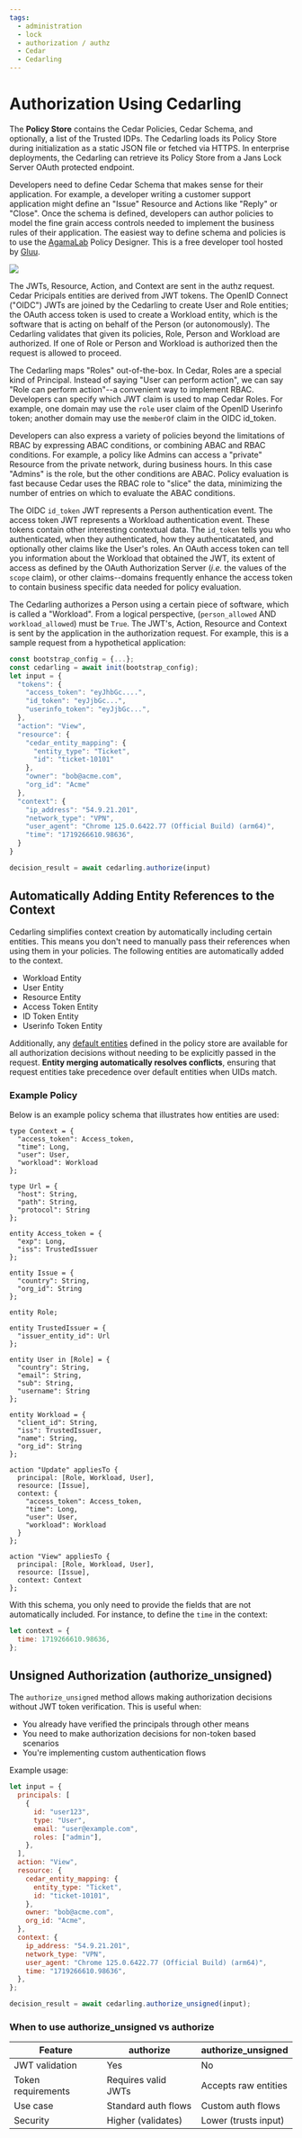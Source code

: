 ```yaml
---
tags:
  - administration
  - lock
  - authorization / authz
  - Cedar
  - Cedarling
---
```


# Authorization Using Cedarling

The **Policy Store** contains the Cedar Policies, Cedar Schema, and optionally, a list of the
Trusted IDPs. The Cedarling loads its Policy Store during initialization as a static JSON file
or fetched via HTTPS. In enterprise deployments, the Cedarling can retrieve its Policy Store from
a Jans Lock Server OAuth protected endpoint.

Developers need to define Cedar Schema that makes sense for their application. For example, a
developer writing a customer support application might define an "Issue" Resource and Actions like
"Reply" or "Close". Once the schema is defined, developers can author policies to model the fine
grain access controls needed to implement the business rules of their application. The easiest way
to define schema and policies is to use the [AgamaLab](https://cloud.gluu.org/agama-lab) Policy
Designer. This is a free developer tool hosted by [Gluu](https://gluu.org).

![](../assets/lock-cedarling-diagram-2.jpg)

The JWTs, Resource, Action, and Context are sent in the authz request. Cedar Pricipals entities
are derived from JWT tokens. The OpenID Connect ("OIDC") JWTs are joined by the Cedarling to create
User and Role entities; the OAuth access token is used to create a Workload entity, which is the
software that is acting on behalf of the Person (or autonomously). The Cedarling validates that
given its policies, Role, Person and Workload are authorized. If one of Role or Person and Workload is authorized then the request is allowed to proceed.

The Cedarling maps "Roles" out-of-the-box. In Cedar, Roles are a special kind of Principal. Instead
of saying "User can perform action", we can say "Role can perform action"--a convenient way to
implement RBAC. Developers can specify which JWT claim is used to map Cedar Roles. For example, one
domain may use the `role` user claim of the OpenID Userinfo token; another domain may use the
`memberOf` claim in the OIDC id_token.

Developers can also express a variety of policies beyond the limitations of RBAC by expressing ABAC
conditions, or combining ABAC and RBAC conditions. For example, a policy like Admins can access a
"private" Resource from the private network, during business hours. In this case "Admins" is the role,
but the other conditions are ABAC. Policy evaluation is fast because Cedar uses the RBAC role to
"slice" the data, minimizing the number of entries on which to evaluate the ABAC conditions.

The OIDC `id_token` JWT represents a Person authentication event. The access token JWT represents a
Workload authentication event. These tokens contain other interesting contextual data. The `id_token`
tells you who authenticated, when they authenticated, how they authenticatated, and optionally other
claims like the User's roles. An OAuth access token can tell you information about the Workload that
obtained the JWT, its extent of access as defined by the OAuth Authorization Server (_i.e._ the
values of the `scope` claim), or other claims--domains frequently enhance the access token to
contain business specific data needed for policy evaluation.

The Cedarling authorizes a Person using a certain piece of software, which is called a "Workload".
From a logical perspective, (`person_allowed` AND `workload_allowed`) must be `True`. The JWT's,
Action, Resource and Context is sent by the application in the authorization request. For example,
this is a sample request from a hypothetical application:

```js
const bootstrap_config = {...};
const cedarling = await init(bootstrap_config);
let input = {
  "tokens": {
    "access_token": "eyJhbGc....",
    "id_token": "eyJjbGc...",
    "userinfo_token": "eyJjbGc...",
  },
  "action": "View",
  "resource": {
    "cedar_entity_mapping": {
      "entity_type": "Ticket",
      "id": "ticket-10101"
    },
    "owner": "bob@acme.com",
    "org_id": "Acme"
  },
  "context": {
    "ip_address": "54.9.21.201",
    "network_type": "VPN",
    "user_agent": "Chrome 125.0.6422.77 (Official Build) (arm64)",
    "time": "1719266610.98636",
  }
}

decision_result = await cedarling.authorize(input)
```

## Automatically Adding Entity References to the Context

Cedarling simplifies context creation by automatically including certain entities. This means you don't need to manually pass their references when using them in your policies. The following entities are automatically added to the context.

- Workload Entity
- User Entity
- Resource Entity
- Access Token Entity
- ID Token Entity
- Userinfo Token Entity

Additionally, any [default entities](./cedarling-policy-store.md#default-entities) defined in the policy store are available for all authorization decisions without needing to be explicitly passed in the request. **Entity merging automatically resolves conflicts**, ensuring that request entities take precedence over default entities when UIDs match.

### Example Policy

Below is an example policy schema that illustrates how entities are used:

```cedarschema
type Context = {
  "access_token": Access_token,
  "time": Long,
  "user": User,
  "workload": Workload
};

type Url = {
  "host": String,
  "path": String,
  "protocol": String
};

entity Access_token = {
  "exp": Long,
  "iss": TrustedIssuer
};

entity Issue = {
  "country": String,
  "org_id": String
};

entity Role;

entity TrustedIssuer = {
  "issuer_entity_id": Url
};

entity User in [Role] = {
  "country": String,
  "email": String,
  "sub": String,
  "username": String
};

entity Workload = {
  "client_id": String,
  "iss": TrustedIssuer,
  "name": String,
  "org_id": String
};

action "Update" appliesTo {
  principal: [Role, Workload, User],
  resource: [Issue],
  context: {
    "access_token": Access_token,
    "time": Long,
    "user": User,
    "workload": Workload
  }
};

action "View" appliesTo {
  principal: [Role, Workload, User],
  resource: [Issue],
  context: Context
};
```

With this schema, you only need to provide the fields that are not automatically included. For instance, to define the `time` in the context:

```js
let context = {
  time: 1719266610.98636,
};
```

## Unsigned Authorization (authorize_unsigned)

The `authorize_unsigned` method allows making authorization decisions without JWT token verification. This is useful when:

- You already have verified the principals through other means
- You need to make authorization decisions for non-token based scenarios
- You're implementing custom authentication flows

Example usage:

```js
let input = {
  principals: [
    {
      id: "user123",
      type: "User",
      email: "user@example.com",
      roles: ["admin"],
    },
  ],
  action: "View",
  resource: {
    cedar_entity_mapping: {
      entity_type: "Ticket",
      id: "ticket-10101",
    },
    owner: "bob@acme.com",
    org_id: "Acme",
  },
  context: {
    ip_address: "54.9.21.201",
    network_type: "VPN",
    user_agent: "Chrome 125.0.6422.77 (Official Build) (arm64)",
    time: "1719266610.98636",
  },
};

decision_result = await cedarling.authorize_unsigned(input);
```

### When to use authorize_unsigned vs authorize

| Feature            | authorize           | authorize_unsigned   |
| ------------------ | ------------------- | -------------------- |
| JWT validation     | Yes                 | No                   |
| Token requirements | Requires valid JWTs | Accepts raw entities |
| Use case           | Standard auth flows | Custom auth flows    |
| Security           | Higher (validates)  | Lower (trusts input) |
